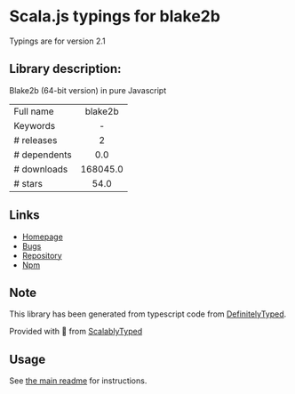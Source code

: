 
# Scala.js typings for blake2b

Typings are for version 2.1

## Library description:
Blake2b (64-bit version) in pure Javascript

|                    |                 |
| ------------------ | :-------------: |
| Full name          | blake2b |
| Keywords           | - |
| # releases         | 2 |
| # dependents       | 0.0 |
| # downloads        | 168045.0 |
| # stars            | 54.0 |

## Links
- [Homepage](https://github.com/emilbayes/blake2b#readme)
- [Bugs](https://github.com/emilbayes/blake2b/issues)
- [Repository](https://github.com/emilbayes/blake2b)
- [Npm](https://www.npmjs.com/package/blake2b)
    


## Note
This library has been generated from typescript code from [DefinitelyTyped](https://definitelytyped.org).

Provided with :purple_heart: from [ScalablyTyped](https://github.com/oyvindberg/ScalablyTyped)

## Usage
See [the main readme](../../readme.md) for instructions.


